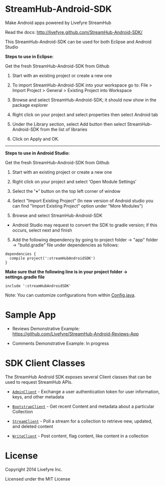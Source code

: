StreamHub-Android-SDK
=====================

Make Android apps powered by Livefyre StreamHub

Read the docs: http://livefyre.github.com/StreamHub-Android-SDK/

This StreamHub-Android-SDK can be used for both Eclipse and Android Studio

**Steps to use in Eclipse:**

Get the fresh StreamHub-Android-SDK from Github

1.  Start with an existing project or create a new one

1. 	To import StreamHub-Android-SDK into your workspace go to: File > Import Project > General > Existing Project into Workspace 
2. 	Browse and select StreamHub-Android-SDK; it should now show in the package explorer

3.	Right click on your project and select properties then select Android tab

4.	Under the Library section, select Add button then select StreamHub-Android-SDK from the list of libraries

5.  Click on Apply and OK.

____________

**Steps to use in Android Studio:**

Get the fresh StreamHub-Android-SDK from Github

1.  Start with an existing project or create a new one

1.	Right click on your project and select 'Open Module Settings'

2.	Select the **'+'** button on the top left corner of window

3.	Select "Import Existing Project"  (In new version of Android studio you can find "Import Existing Project" option under "More Modules")

4.  Browse and select StreamHub-Android-SDK
 * Android Studio may request to convert the SDK to gradle version; if this occurs, select next and finish

5.  Add the following dependency by going to project folder -> "app" folder -> "build.gradle" file under dependencies as follows:

```
dependencies {
  compile project(':streamHubAndroidSDK')
}
```
**Make sure that the following line is in your project folder -> settings.gradle file**

```
include ':streamHubAndroidSDK'
```

Note: You can customize configurations from within   [Config.java](https://github.com/Livefyre/StreamHub-Android-SDK/blob/master/src/livefyre/streamhub/Config.java).

# Sample App

* Reviews Demonstrative Example: https://github.com/Livefyre/StreamHub-Android-Reviews-App

* Comments Demonstrative Example: In progress

# SDK Client Classes

The StreamHub Android SDK exposes several Client classes that can be used to request StreamHub APIs.

* [`AdminClient`](http://livefyre.github.com/StreamHub-Android-SDK/com/livefyre/streamhub_android_sdk/AdminClient.html) - Exchange a user authentication token for user information, keys, and other metadata

* [`BootstrapClient`](http://livefyre.github.com/StreamHub-Android-SDK/com/livefyre/streamhub_android_sdk/BootstrapClient.html) - Get recent Content and metadata about a particular Collection

* [`StreamClient`](http://livefyre.github.io/StreamHub-Android-SDK/com/livefyre/streamhub_android_sdk/StreamClient.html) - Poll a stream for a collection to retrieve new, updated, and deleted content

* [`WriteClient`](http://livefyre.github.io/StreamHub-Android-SDK/com/livefyre/streamhub_android_sdk/WriteClient.html) - Post content, flag content, like content in a collection

# License

Copyright 2014 Livefyre Inc.

Licensed under the MIT License

